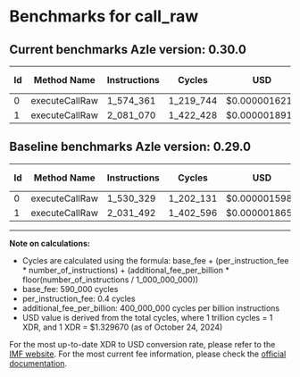 # Benchmarks for call_raw

## Current benchmarks Azle version: 0.30.0

| Id  | Method Name    | Instructions | Cycles    | USD           | USD/Million Calls | Change                           |
| --- | -------------- | ------------ | --------- | ------------- | ----------------- | -------------------------------- |
| 0   | executeCallRaw | 1_574_361    | 1_219_744 | $0.0000016219 | $1.62             | <font color="red">+44_032</font> |
| 1   | executeCallRaw | 2_081_070    | 1_422_428 | $0.0000018914 | $1.89             | <font color="red">+49_578</font> |

## Baseline benchmarks Azle version: 0.29.0

| Id  | Method Name    | Instructions | Cycles    | USD           | USD/Million Calls |
| --- | -------------- | ------------ | --------- | ------------- | ----------------- |
| 0   | executeCallRaw | 1_530_329    | 1_202_131 | $0.0000015984 | $1.59             |
| 1   | executeCallRaw | 2_031_492    | 1_402_596 | $0.0000018650 | $1.86             |

---

**Note on calculations:**

- Cycles are calculated using the formula: base_fee + (per_instruction_fee \* number_of_instructions) + (additional_fee_per_billion \* floor(number_of_instructions / 1_000_000_000))
- base_fee: 590_000 cycles
- per_instruction_fee: 0.4 cycles
- additional_fee_per_billion: 400_000_000 cycles per billion instructions
- USD value is derived from the total cycles, where 1 trillion cycles = 1 XDR, and 1 XDR = $1.329670 (as of October 24, 2024)

For the most up-to-date XDR to USD conversion rate, please refer to the [IMF website](https://www.imf.org/external/np/fin/data/rms_sdrv.aspx).
For the most current fee information, please check the [official documentation](https://internetcomputer.org/docs/current/developer-docs/gas-cost#execution).
